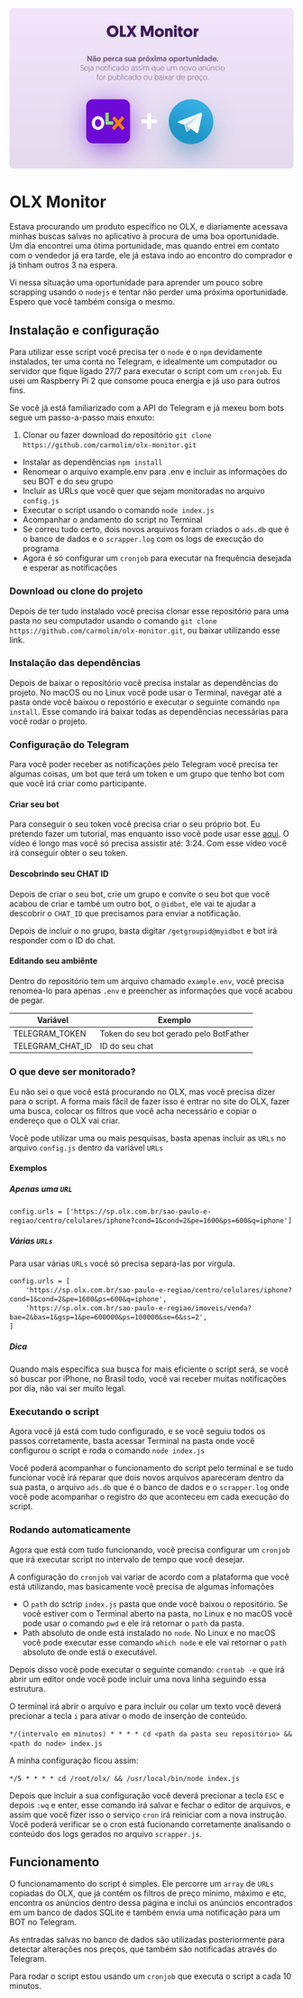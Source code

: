 <img alt="OlX Monitor" src="assets/olx-monitor-banner.png"></img>

# OLX Monitor

Estava procurando um produto específico no OLX, e diariamente acessava minhas buscas salvas no aplicativo à procura de uma boa oportunidade. Um dia encontrei uma ótima portunidade, mas quando entrei em contato com o vendedor já era tarde, ele já estava indo ao encontro do comprador e já tinham outros 3 na espera.

Vi nessa situação uma oportunidade para aprender um pouco sobre scrapping usando o `nodejs` e tentar não perder uma próxima oportunidade. Espero que você também consiga o mesmo.

## Instalação e configuração
Para utilizar esse script você precisa ter o `node` e o `npm` devidamente instalados, ter uma conta no Telegram, e idealmente um computador ou servidor que fique ligado 27/7 para executar o script com um `cronjob`. Eu usei um Raspberry Pi 2 que consome pouca energia e já uso para outros fins. 

Se você já está familiarizado com a API do Telegram e já mexeu bom bots segue um passo-a-passo mais enxuto:

1. Clonar ou fazer download do repositório `git clone https://github.com/carmolim/olx-monitor.git`
* Instalar as dependências `npm install`
* Renomear o arquivo example.env para .env e incluir as informações do seu BOT e do seu grupo
* Incluir as URLs que você quer que sejam monitoradas no arquivo `config.js` 
* Executar o script usando o comando `node index.js`
* Acompanhar o andamento do script no Terminal
* Se correu tudo certo, dois novos arquivos foram criados o `ads.db` que é o banco de dados e o `scrapper.log` com os logs de execução do programa
* Agora é só configurar um `cronjob` para executar na frequência desejada e esperar as notificações


### Download ou clone do projeto
Depois de ter tudo instalado você precisa clonar esse repositório para uma pasta no seu computador usando o comando `git clone https://github.com/carmolim/olx-monitor.git`, ou baixar utilizando esse link.
 
### Instalação das dependências
Depois de baixar o repositório você precisa instalar as dependências do projeto. No macOS ou no Linux você pode usar o Terminal, navegar até a pasta onde você baixou o repostório e executar o seguinte comando `npm install`. Esse comando irá baixar todas as dependências necessárias para você rodar o projeto. 

### Configuração do Telegram
Para você poder receber as notificações pelo Telegram você precisa ter algumas coisas, um bot que terá um token e um grupo que tenho bot com que você irá criar como participante.

#### Criar seu bot
Para conseguir o seu token você precisa criar o seu próprio bot. Eu pretendo fazer um tutorial, mas enquanto isso você pode usar esse [aqui](https://www.youtube.com/watch?v=4u9JQR0-Bgc&feature=youtu.be&t=88). O vídeo é longo mas você só precisa assistir até: 3:24. Com esse vídeo você irá conseguir obter o seu token.

#### Descobrindo seu CHAT ID
Depois de criar o seu bot, crie um grupo e convite o seu bot que você acabou de criar e també um outro bot, o `@idbot`, ele vai te ajudar a descobrir o `CHAT_ID` que precisamos para enviar a notificação. 

Depois de incluir o no grupo, basta digitar `/getgroupid@myidbot` e bot irá responder com o ID do chat. 

#### Editando seu ambiênte
Dentro do repositório tem um arquivo chamado `example.env`, você precisa renomea-lo para apenas `.env` e preencher as informações que você acabou de pegar. 

Variável  | Exemplo
------------- | -------------
TELEGRAM_TOKEN  | Token do seu bot gerado pelo BotFather
TELEGRAM_CHAT\_ID  | ID do seu chat

### O que deve ser monitorado?
Eu não sei o que você está procurando no OLX, mas você precisa dizer para o script. A forma mais fácil de fazer isso é entrar no site do OLX, fazer uma busca, colocar os filtros que você acha necessário e copiar o endereço que o OLX vai criar.

Você pode utilizar uma ou mais pesquisas, basta apenas incluir as `URLs` no arquivo `config.js` dentro da variável `URLs`

#### Exemplos

##### Apenas uma `URL`
```
config.urls = ['https://sp.olx.com.br/sao-paulo-e-regiao/centro/celulares/iphone?cond=1&cond=2&pe=1600&ps=600&q=iphone']
```
##### Várias `URLs`

Para usar várias `URLs` você só precisa separa-las por vírgula.

```
config.urls = [
	'https://sp.olx.com.br/sao-paulo-e-regiao/centro/celulares/iphone?cond=1&cond=2&pe=1600&ps=600&q=iphone',
	'https://sp.olx.com.br/sao-paulo-e-regiao/imoveis/venda?bae=2&bas=1&gsp=1&pe=600000&ps=100000&se=6&ss=2',
]
```
##### Dica
Quando mais específica sua busca for mais eficiente o script será, se você só buscar por iPhone, no Brasil todo, você vai receber muitas notificações por dia, não vai ser muito legal.


### Executando o script
Agora você já está com tudo configurado, e se você seguiu todos os passos corretamente, basta acessar Terminal na pasta onde você configurou o script e roda o comando `node index.js`

Você poderá acompanhar o funcionamento do script pelo terminal e se tudo funcionar você irá reparar que dois novos arquivos apareceram dentro da sua pasta, o arquivo `ads.db` que é o banco de dados e o `scrapper.log` onde você pode acompanhar o registro do que aconteceu em cada execução do script. 

### Rodando automaticamente
Agora que está com tudo funcionando, você precisa configurar um `cronjob` que irá executar script no intervalo de tempo que você desejar.

A configuração do `cronjob` vai variar de acordo com a plataforma que você está utilizando, mas basicamente você precisa de algumas infomações

* O `path` do sctrip `index.js` pasta que onde você baixou o repositório. Se você estiver com o Terminal aberto na pasta, no Linux e no macOS você pode usar o comando `pwd` e ele irá retornar o `path` da pasta.
* Path absoluto de onde está instalado no `node`. No Linux e no macOS você pode executar esse comando `which node` e ele vai retornar o `path` absoluto de onde está o executável.

Depois disso você pode executar o seguinte comando: `crontab -e` que irá abrir um editor onde você pode incluir uma nova linha seguindo essa estrutura.

O terminal irá abrir o arquivo e para incluir ou colar um texto você deverá precionar a tecla `i` para ativar o modo de inserção de conteúdo.

`*/(intervalo em minutos) * * * * cd <path da pasta seu repositório> && <path do node> index.js`

A minha configuração ficou assim:

`*/5 * * * * cd /root/olx/ && /usr/local/bin/node index.js`

Depois que incluir a sua configuração você deverá precionar a tecla `ESC` e depois `:wq` e enter, esse comando irá salvar e fechar o editor de arquivos, e assim que você fizer isso o serviço `cron` irá reiniciar com a nova instrução. Você poderá verificar se o cron está fucionando corretamente analisando o conteúdo dos logs gerados no arquivo `scrapper.js`.



## Funcionamento 

O funcionamamento do script é simples. Ele percorre um `array` de `URLs` copiadas do OLX, que já contém os filtros de preço mínimo, máximo e etc, encontra os anúncios dentro dessa página e inclui os anúncios encontrados em um banco de dados SQLite e também envia uma notificação para um BOT no Telegram. 

As entradas salvas no banco de dados são utilizadas posteriormente para detectar alterações nos preços, que também são notificadas através do Telegram.

Para rodar o script estou usando um `cronjob` que executa o script a cada 10 minutos.


